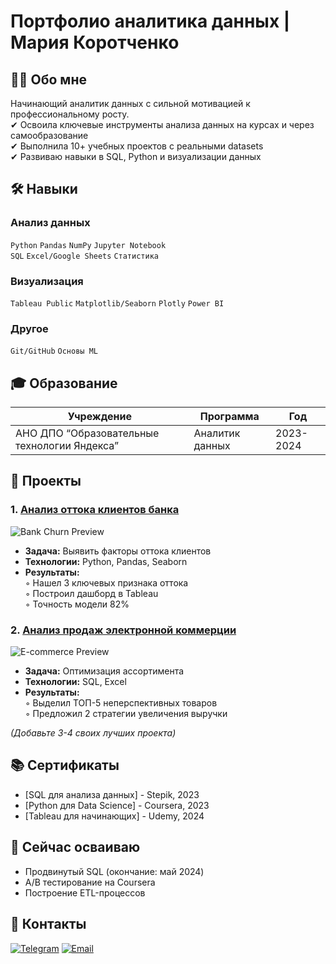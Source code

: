 # Портфолио аналитика данных | Мария Коротченко

## 👨‍🎓 Обо мне
Начинающий аналитик данных с сильной мотивацией к профессиональному росту.  
✔ Освоила ключевые инструменты анализа данных на курсах и через самообразование  
✔ Выполнила 10+ учебных проектов с реальными datasets  
✔ Развиваю навыки в SQL, Python и визуализации данных  

## 🛠 Навыки
### **Анализ данных**
`Python` `Pandas` `NumPy` `Jupyter Notebook`  
`SQL` `Excel/Google Sheets` `Статистика` 

### **Визуализация**
`Tableau Public` `Matplotlib/Seaborn`
 `Plotly` `Power BI`

### **Другое**
`Git/GitHub` `Основы ML` 

## 🎓 Образование
| Учреждение | Программа | Год |
|------------|-----------|-----|
| АНО ДПО “Образовательные технологии Яндекса” | Аналитик данных | 2023-2024 |

## 💼 Проекты

### 1. [Анализ оттока клиентов банка](https://github.com/Mariya-Korotchenko/Portfolio/tree/main/Analysis%20of%20the%20bank's%20customer%20outflow)
![Bank Churn Preview](https://via.placeholder.com/600x300/252B48/FFFFFF?text=Bank+Churn+Analysis)
- **Задача:** Выявить факторы оттока клиентов
- **Технологии:** Python, Pandas, Seaborn
- **Результаты:**  
  ◦ Нашел 3 ключевых признака оттока  
  ◦ Построил дашборд в Tableau  
  ◦ Точность модели 82%

### 2. [Анализ продаж электронной коммерции](ссылка_на_проект)
![E-commerce Preview](https://via.placeholder.com/600x300/2D4263/FFFFFF?text=E-commerce+Sales)
- **Задача:** Оптимизация ассортимента
- **Технологии:** SQL, Excel
- **Результаты:**  
  ◦ Выделил ТОП-5 неперспективных товаров  
  ◦ Предложил 2 стратегии увеличения выручки

*(Добавьте 3-4 своих лучших проекта)*

## 📚 Сертификаты
- [SQL для анализа данных] - Stepik, 2023
- [Python для Data Science] - Coursera, 2023
- [Tableau для начинающих] - Udemy, 2024

## 🚀 Сейчас осваиваю
- Продвинутый SQL (окончание: май 2024)
- A/B тестирование на Coursera
- Построение ETL-процессов

## 📩 Контакты
[![Telegram](https://img.shields.io/badge/Telegram-26A5E4?logo=telegram&logoColor=white)](https://t.me/mariya_june)
[![Email](https://img.shields.io/badge/Email-EA4335?logo=gmail&logoColor=white)](mailto:maruya_june95@mail.ru)
